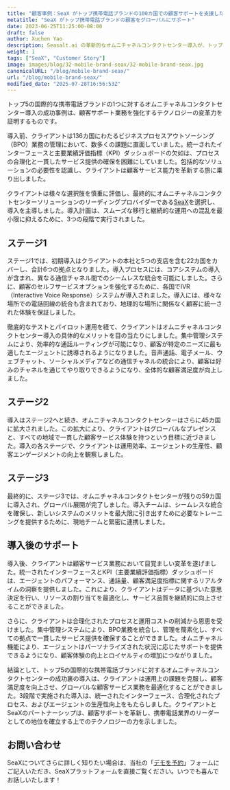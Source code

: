 ```yaml
---
title: "顧客事例：SeaX がトップ携帯電話ブランドの100カ国での顧客サポートを支援した方法"
metatitle: "SeaX がトップ携帯電話ブランドの顧客をグローバルにサポート"
date: 2023-06-25T11:25:00-08:00
draft: false
author: Xuchen Yao
description: Seasalt.ai の革新的なオムニチャネルコンタクトセンター導入が、トップ5の携帯電話ブランドが100カ国で顧客サポート業務を混乱から顧客満足へと変革するのにどのように役立ったかをご覧ください！
weight: 1
tags: ["SeaX", "Customer Story"]
image: images/blog/32-mobile-brand-seax/32-mobile-brand-seax.jpg
canonicalURL: "/blog/mobile-brand-seax/"
url: "/blog/mobile-brand-seax/"
modified_date: "2025-07-28T16:56:53Z"
---
```


トップ5の国際的な携帯電話ブランドの1つに対するオムニチャネルコンタクトセンター導入の成功事例は、顧客サポート業務を強化するテクノロジーの変革力を証明するものです。

導入前、クライアントは136カ国にわたるビジネスプロセスアウトソーシング（BPO）業務の管理において、数多くの課題に直面していました。統一されたインターフェースと主要業績評価指標（KPI）ダッシュボードの欠如は、プロセスの合理化と一貫したサービス提供の確保を困難にしていました。包括的なソリューションの必要性を認識し、クライアントは顧客サービス能力を革新する旅に乗り出しました。

クライアントは様々な選択肢を慎重に評価し、最終的にオムニチャネルコンタクトセンターソリューションのリーディングプロバイダーである[SeaX](https://seax.seasalt.ai/?utm_source=blog/)を選択し、導入を主導しました。導入計画は、スムーズな移行と継続的な運用への混乱を最小限に抑えるために、3つの段階で実行されました。


## ステージ1
ステージ1では、初期導入はクライアントの本社と5つの支店を含む22カ国をカバーし、合計6つの拠点となりました。導入プロセスには、コアシステムの導入が含まれ、異なる通信チャネル間でのシームレスな統合を可能にしました。さらに、顧客のセルフサービスオプションを強化するために、各国でIVR（Interactive Voice Response）システムが導入されました。導入には、様々な場所での電話回線の統合も含まれており、地理的な場所に関係なく顧客に統一された体験を保証しました。

徹底的なテストとパイロット運用を経て、クライアントはオムニチャネルコンタクトセンター導入の具体的なメリットを目の当たりにしました。集中管理システムにより、効率的な通話ルーティングが可能になり、顧客が特定のニーズに最も適したエージェントに誘導されるようになりました。音声通話、電子メール、ウェブチャット、ソーシャルメディアなどの通信チャネルの統合により、顧客は好みのチャネルを通じてやり取りできるようになり、全体的な顧客満足度が向上しました。

## ステージ2
導入はステージ2へと続き、オムニチャネルコンタクトセンターはさらに45カ国に拡大されました。この拡大により、クライアントはグローバルなプレゼンスと、すべての地域で一貫した顧客サービス体験を持つという目標に近づきました。導入の各ステージで、クライアントは運用効率、エージェントの生産性、顧客エンゲージメントの向上を観察しました。

## ステージ3
最終的に、ステージ3では、オムニチャネルコンタクトセンターが残りの59カ国に導入され、グローバル展開が完了しました。導入チームは、シームレスな統合を確保し、新しいシステムのメリットを最大限に引き出すために必要なトレーニングを提供するために、現地チームと緊密に連携しました。

## 導入後のサポート
導入後、クライアントは顧客サービス業務において目覚ましい変革を遂げました。統一されたインターフェースとKPI（主要業績評価指標）ダッシュボードは、エージェントのパフォーマンス、通話量、顧客満足度指標に関するリアルタイムの洞察を提供しました。これにより、クライアントはデータに基づいた意思決定を行い、リソースの割り当てを最適化し、サービス品質を継続的に向上させることができました。

さらに、クライアントは合理化されたプロセスと運用コストの削減から恩恵を受けました。集中管理システムにより、BPO業務を統合し、管理を簡素化し、すべての拠点で一貫したサービス提供を確保することができました。オムニチャネル機能により、エージェントはパーソナライズされた状況に応じたサポートを提供できるようになり、顧客体験の向上とロイヤルティの増加につながりました。

結論として、トップ5の国際的な携帯電話ブランドに対するオムニチャネルコンタクトセンターの成功裏の導入は、クライアントは運用上の課題を克服し、顧客満足度を向上させ、グローバルな顧客サービス業務を最適化することができました。3段階で実施された導入は、統一されたインターフェース、合理化されたプロセス、およびエージェントの生産性向上をもたらしました。クライアントとSeaXのパートナーシップは、顧客サポートを革新し、携帯電話業界のリーダーとしての地位を確立する上でのテクノロジーの力を示しました。

## お問い合わせ

SeaXについてさらに詳しく知りたい場合は、当社の「[デモを予約](https://meetings.hubspot.com/seasalt-ai/seasalt-meeting)」フォームにご記入いただき、SeaXプラットフォームを直接ご覧ください。いつでも喜んでお話しいたします！